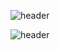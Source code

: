 

![header](https://capsule-render.vercel.app/api?type=wave&color=gradient&height=300&section=header&text=Good%20Day%20👋&fontSize=70)

![header](https://capsule-render.vercel.app/api?type=wave&color=gradient&height=300&section=footer&text=%20&fontSize=90)
